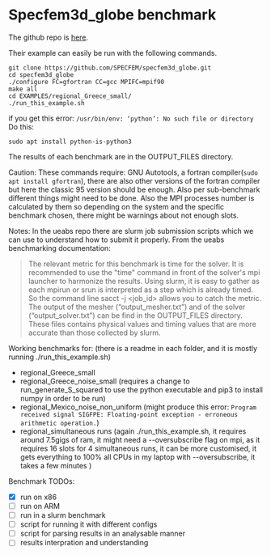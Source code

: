 # Specfem3d_globe benchmark

The github repo is [here](https://github.com/SPECFEM/specfem3d_globe/).

Their example can easily be run with the following commands.

```
git clone https://github.com/SPECFEM/specfem3d_globe.git
cd specfem3d_globe
./configure FC=gfortran CC=gcc MPIFC=mpif90
make all
cd EXAMPLES/regional_Greece_small/
./run_this_example.sh
```
if you get this error: `/usr/bin/env: ‘python’: No such file or directory`
Do this:
```
sudo apt install python-is-python3
```

The results of each benchmark are in the OUTPUT_FILES directory.

Caution: These commands require: GNU Autotools, a fortran compiler(`sudo apt install gfortran`), there are also other versions of the fortran compiler but here the classic 95 version should be enough. Also per sub-benchmark different things might need to be done. Also the MPI processes number is calculated by them so depending on the system and the specific benchmark chosen, there might be warnings about not enough slots.

Notes:
In the ueabs repo there are slurm job submission scripts which we can use to understand how to submit it properly.
From the ueabs benchmarking documentation:
> The relevant metric for this benchmark is time for the solver. It is recommended to use the "time" command in front of the solver's mpi launcher to harmonize the results. Using slurm, it is easy to gather as each mpirun or srun is interpreted as a step which is already timed. So the command line sacct -j <job_id> allows you to catch the metric. The output of the mesher (“output_mesher.txt”) and of the solver (“output_solver.txt”) can be find in the OUTPUT_FILES directory. These files contains physical values and timing values that are more accurate than those collected by slurm.


Working benchmarks for:
(there is a readme in each folder, and it is mostly running ./run_this_example.sh)

- regional_Greece_small
- regional_Greece_noise_small (requires a change to run_generate_S_squared to use the python executable and pip3 to install numpy in order to be run)
- regional_Mexico_noise_non_uniform (might produce this error: `Program received signal SIGFPE: Floating-point exception - erroneous arithmetic operation.`)
- regional_simultaneous runs (again ./run_this_example.sh, it requires around 7.5gigs of ram, it might need a --oversubscribe flag on mpi, as it requires 16 slots for 4 simultaneous runs, it can be more customised, it gets everything to 100% all CPUs in my laptop with --oversubscribe, it takes a few minutes )


Benchmark TODOs:
- [X] run on x86
- [ ] run on ARM
- [ ] run in a slurm benchmark
- [ ] script for running it with different configs
- [ ] script for parsing results in an analysable manner
- [ ] results interpration and understanding
